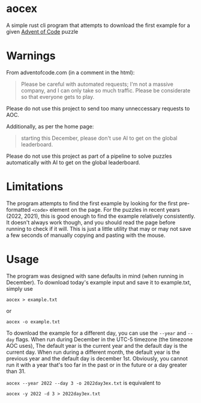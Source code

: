 # aocex
A simple rust cli program that attempts to download the first example for a given [Advent of Code](https://adventofcode.com) puzzle

# Warnings
From adventofcode.com (in a comment in the html):

>Please be careful with automated requests; I'm not a massive company, and I can
>only take so much traffic.  Please be considerate so that everyone gets to play.

Please do not use this project to send too many unneccessary requests to AOC. 


Additionally, as per the home page:

>starting this December, please don't use AI to get on the global leaderboard.

Please do not use this project as part of a pipeline to solve puzzles automatically with AI to get on the global leaderboard. 

# Limitations
The program attempts to find the first example by looking for the first pre-formatted `<code>` element on the page. For the puzzles in recent years (2022, 2021), this is good enough
to find the example relatively consistently. It doesn't always work though, and you should read the page before running to check if it will. This is just a little utility that may or may not save
a few seconds of manually copying and pasting with the mouse. 

# Usage

The program was designed with sane defaults in mind (when running in December). To download today's example input and save it to example.txt, simply use

```aocex > example.txt```

or

```aocex -o example.txt```


To download the example for a different day, you can use the `--year` and `--day` flags. When run during December in the UTC-5 timezone (the timezone AOC uses),
The default year is the current year and the default day is the current day. When run during a different month, the default year is the previous year and
the default day is december 1st. Obviously, you cannot run it with a year that's too far in the past or in the future or a day greater than 31. 

```aocex --year 2022 --day 3 -o 2022day3ex.txt``` is equivalent to

```aocex -y 2022 -d 3 > 2022day3ex.txt```